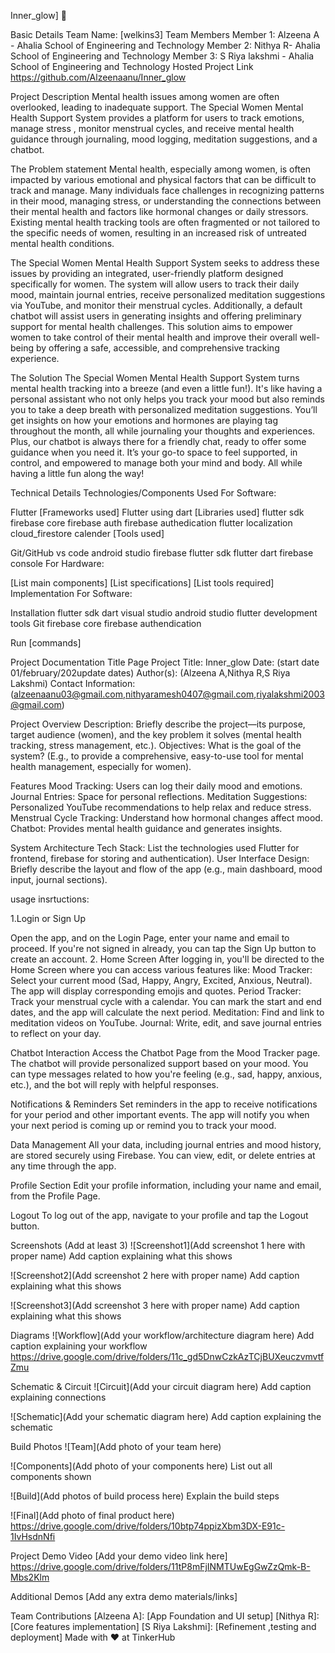 Inner_glow] 🎯

Basic Details
Team Name: [welkins3]
Team Members
Member 1: Alzeena A - Ahalia School of Engineering and Technology
Member 2: Nithya R- Ahalia School of Engineering and Technology
Member 3: S Riya lakshmi - Ahalia School of Engineering and Technology
Hosted Project Link
https://github.com/Alzeenaanu/Inner_glow

Project Description
Mental health issues among women are often overlooked, leading to inadequate support. The Special Women Mental Health Support System provides a platform for users to track emotions, manage stress , monitor menstrual cycles, and receive mental health guidance through journaling, mood logging, meditation suggestions, and a chatbot.

The Problem statement
Mental health, especially among women, is often impacted by various emotional and physical factors that can be difficult to track and manage. Many individuals face challenges in recognizing patterns in their mood, managing stress, or understanding the connections between their mental health and factors like hormonal changes or daily stressors. Existing mental health tracking tools are often fragmented or not tailored to the specific needs of women, resulting in an increased risk of untreated mental health conditions.

The Special Women Mental Health Support System seeks to address these issues by providing an integrated, user-friendly platform designed specifically for women. The system will allow users to track their daily mood, maintain journal entries, receive personalized meditation suggestions via YouTube, and monitor their menstrual cycles. Additionally, a default chatbot will assist users in generating insights and offering preliminary support for mental health challenges. This solution aims to empower women to take control of their mental health and improve their overall well-being by offering a safe, accessible, and comprehensive tracking experience.

The Solution
The Special Women Mental Health Support System turns mental health tracking into a breeze (and even a little fun!). It's like having a personal assistant who not only helps you track your mood but also reminds you to take a deep breath with personalized meditation suggestions. You’ll get insights on how your emotions and hormones are playing tag throughout the month, all while journaling your thoughts and experiences. Plus, our chatbot is always there for a friendly chat, ready to offer some guidance when you need it. It’s your go-to space to feel supported, in control, and empowered to manage both your mind and body. All while having a little fun along the way!

Technical Details
Technologies/Components Used
For Software:

Flutter
[Frameworks used]
Flutter using dart
[Libraries used]
flutter sdk
firebase core
firebase auth
firebase authedication
flutter localization
cloud_firestore
calender
[Tools used]

Git/GitHub
vs code
android studio
firebase
flutter sdk
flutter dart
firebase console
For Hardware:

[List main components]
[List specifications]
[List tools required]
Implementation
For Software:

Installation
flutter sdk dart visual studio android studio flutter development tools Git firebase core firebase authendication

Run
[commands]

Project Documentation
Title Page Project Title: Inner_glow
Date: (start date 01/february/202update dates) Author(s): (Alzeena A,Nithya R,S Riya Lakshmi) Contact Information: (alzeenaanu03@gmail.com,nithyaramesh0407@gmail.com,riyalakshmi2003@gmail.com)

Project Overview Description: Briefly describe the project—its purpose, target audience (women), and the key problem it solves (mental health tracking, stress management, etc.). Objectives: What is the goal of the system? (E.g., to provide a comprehensive, easy-to-use tool for mental health management, especially for women).

Features Mood Tracking: Users can log their daily mood and emotions. Journal Entries: Space for personal reflections. Meditation Suggestions: Personalized YouTube recommendations to help relax and reduce stress. Menstrual Cycle Tracking: Understand how hormonal changes affect mood. Chatbot: Provides mental health guidance and generates insights.

System Architecture Tech Stack: List the technologies used Flutter for frontend, firebase for storing and authentication). User Interface Design: Briefly describe the layout and flow of the app (e.g., main dashboard, mood input, journal sections).

usage insrtuctions:

1.Login or Sign Up

Open the app, and on the Login Page, enter your name and email to proceed. If you're not signed in already, you can tap the Sign Up button to create an account. 2. Home Screen After logging in, you'll be directed to the Home Screen where you can access various features like: Mood Tracker: Select your current mood (Sad, Happy, Angry, Excited, Anxious, Neutral). The app will display corresponding emojis and quotes. Period Tracker: Track your menstrual cycle with a calendar. You can mark the start and end dates, and the app will calculate the next period. Meditation: Find and link to meditation videos on YouTube. Journal: Write, edit, and save journal entries to reflect on your day.

Chatbot Interaction Access the Chatbot Page from the Mood Tracker page. The chatbot will provide personalized support based on your mood. You can type messages related to how you're feeling (e.g., sad, happy, anxious, etc.), and the bot will reply with helpful responses.

Notifications & Reminders Set reminders in the app to receive notifications for your period and other important events. The app will notify you when your next period is coming up or remind you to track your mood.

Data Management All your data, including journal entries and mood history, are stored securely using Firebase. You can view, edit, or delete entries at any time through the app.

Profile Section Edit your profile information, including your name and email, from the Profile Page.

Logout To log out of the app, navigate to your profile and tap the Logout button.

Screenshots (Add at least 3)
![Screenshot1](Add screenshot 1 here with proper name) Add caption explaining what this shows

![Screenshot2](Add screenshot 2 here with proper name) Add caption explaining what this shows

![Screenshot3](Add screenshot 3 here with proper name) Add caption explaining what this shows

Diagrams
![Workflow](Add your workflow/architecture diagram here) Add caption explaining your workflow https://drive.google.com/drive/folders/11c_gd5DnwCzkAzTCjBUXeuczvmvtfZmu

Schematic & Circuit
![Circuit](Add your circuit diagram here) Add caption explaining connections

![Schematic](Add your schematic diagram here) Add caption explaining the schematic

Build Photos
![Team](Add photo of your team here)

![Components](Add photo of your components here) List out all components shown

![Build](Add photos of build process here) Explain the build steps

![Final](Add photo of final product here) https://drive.google.com/drive/folders/10btp74ppizXbm3DX-E91c-1IvHsdnNfi

Project Demo
Video
[Add your demo video link here] https://drive.google.com/drive/folders/11tP8mFjINMTUwEgGwZzQmk-B-Mbs2Klm

Additional Demos
[Add any extra demo materials/links]

Team Contributions
[Alzeena A]: [App Foundation and UI setup]
[Nithya R]: [Core features implementation]
[S Riya Lakshmi]: [Refinement ,testing and deployment]
Made with ❤️ at TinkerHub
